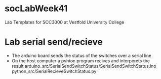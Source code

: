 socLabWeek41
============

Lab Templates for SOC3000 at Vestfold University College


Lab serial send/recieve
=======================
-   The arduino board sends the status of the switches over a serial line
-   On the host computer a pyhton program recives and interperets the result
arduino_src/SerialSendSwitchStatus/SerialSendSwitchStatus.ino
python_src/SerialRecieveSwitchStatus.py


